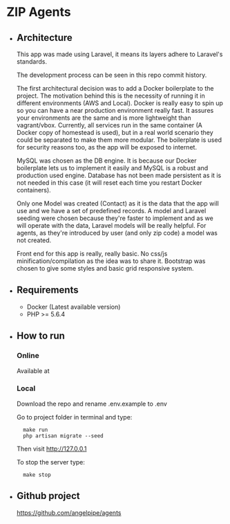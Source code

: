 # ZIP Agents

+ ## Architecture

    This app was made using Laravel, it means its layers adhere to Laravel's 
    standards.

    The development process can be seen in this repo commit history.

    The first architectural decision was to add a Docker boilerplate to the 
    project. The motivation behind this is the necessity of running it in 
    different environments (AWS and Local). Docker is really easy to spin up
    so you can have a near production environment really fast. It assures
    your environments are the same and is more lightweight than vagrant/vbox.
    Currently, all services run in the same container (A Docker copy of
    homestead is used), but in a real world scenario they could be
    separated to make them more modular. The boilerplate is used for
    security reasons too, as the app will be exposed to internet.
    
    MySQL was chosen as the DB engine. It is because our Docker boilerplate
    lets us to implement it easily and MySQL is a robust and production used
    engine. Database has not been made persistent as it is not needed in
    this case (it will reset each time you restart Docker containers).
    
    Only one Model was created (Contact) as it is the data that the app will
    use and we have a set of predefined records. A model and Laravel seeding
    were chosen because they're faster to implement and as we will operate
    with the data, Laravel models will be really helpful. For agents, as
    they're introduced by user (and only zip code) a model was not created.
    
    Front end for this app is really, really basic. No css/js
    minification/compilation as the idea was to share it. Bootstrap was
    chosen to give some styles and basic grid responsive system.

+ ## Requirements

	* Docker (Latest available version)
	* PHP >= 5.6.4

+ ## How to run

	### Online

	Available at 

	### Local
    	
    Download the repo and rename .env.example to .env
    	
    Go to project folder in terminal and type:

    	make run
    	php artisan migrate --seed

    Then visit http://127.0.0.1
    
    To stop the server type:
    
    	make stop

+ ## Github project

	https://github.com/angelpipe/agents
